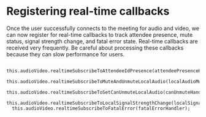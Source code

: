 # Registering real\-time callbacks<a name="register-realtime"></a>

Once the user successfully connects to the meeting for audio and video, we can now register for real\-time callbacks to track attendee presence, mute status, signal strength change, and fatal error state\. Real\-time callbacks are received very frequently\. Be careful about processing these callbacks because they can slow performance for users\.

```
  this.audioVideo.realtimeSubscribeToAttendeeIdPresence(attendeePresenceHandler);
  this.audioVideo.realtimeSubscribeToMuteAndUnmuteLocalAudio(localAudioMuteStateHandler);
  this.audioVideo.realtimeSubscribeToSetCanUnmuteLocalAudio(canUnmuteHandler);
  this.audioVideo.realtimeSubscribeToLocalSignalStrengthChange(localSignalStrengthChangeHandler);
  this.audioVideo.realtimeSubscribeToFatalError(fatalErrorHandler);
```